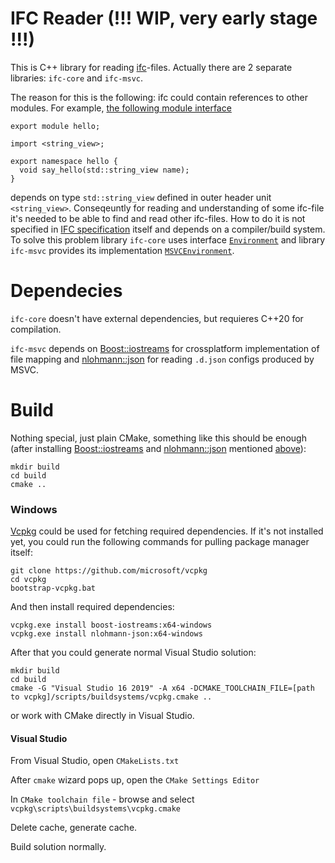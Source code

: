 # IFC Reader (!!! WIP, very early stage !!!)
This is C++ library for reading [ifc](https://github.com/microsoft/ifc-spec)-files.
Actually there are 2 separate libraries: `ifc-core` and `ifc-msvc`.

The reason for this is the following: ifc could contain references to other modules.
For example, [the following module interface](https://github.com/Klaim/cxx20-modules-examples/blob/master/hello-module/hello/hello.mxx)
```
export module hello;

import <string_view>;

export namespace hello {
  void say_hello(std::string_view name);
}
```
depends on type `std::string_view` defined in outer header unit `<string_view>`.
Conseqeuntly for reading and understanding of some ifc-file it's needed to be able to find and read other ifc-files.
How to do it is not specified in [IFC specification](https://github.com/microsoft/ifc-spec) itself and depends on a compiler/build system.
To solve this problem library `ifc-core` uses interface [`Environment`](https://github.com/AndreyG/ifc-reader/blob/master/lib/core/include/ifc/Environment.h)
and library `ifc-msvc` provides its implementation [`MSVCEnvironment`](https://github.com/AndreyG/ifc-reader/blob/master/lib/msvc/include/ifc/MSVCEnvironment.h).

# Dependecies
`ifc-core` doesn't have external dependencies, but requieres C++20 for compilation.

`ifc-msvc` depends on [Boost::iostreams](https://www.boost.org/doc/libs/1_77_0/libs/iostreams/doc/index.html) for crossplatform implementation of file mapping
and [nlohmann::json](https://github.com/nlohmann/json) for reading `.d.json` configs produced by MSVC.

# Build
Nothing special, just plain CMake, something like this should be enough (after installing [Boost::iostreams](https://www.boost.org/doc/libs/1_77_0/libs/iostreams/doc/index.html)
and [nlohmann::json](https://github.com/nlohmann/json) mentioned [above](#Dependencies)):
```
mkdir build
cd build
cmake ..
```
### Windows
[Vcpkg](https://github.com/microsoft/vcpkg) could be used for fetching required dependencies. If it's not installed yet, you could run the following commands for pulling package manager itself:

    git clone https://github.com/microsoft/vcpkg
    cd vcpkg
    bootstrap-vcpkg.bat
    
And then install required dependencies: 

    vcpkg.exe install boost-iostreams:x64-windows
    vcpkg.exe install nlohmann-json:x64-windows

After that you could generate normal Visual Studio solution:
```
mkdir build
cd build
cmake -G "Visual Studio 16 2019" -A x64 -DCMAKE_TOOLCHAIN_FILE=[path to vcpkg]/scripts/buildsystems/vcpkg.cmake ..
```
or work with CMake directly in Visual Studio.

#### Visual Studio

From Visual Studio, open `CMakeLists.txt`

After `cmake` wizard pops up, open the `CMake Settings Editor`

In `CMake toolchain file` - browse and select `vcpkg\scripts\buildsystems\vcpkg.cmake`

Delete cache, generate cache.

Build solution normally.

